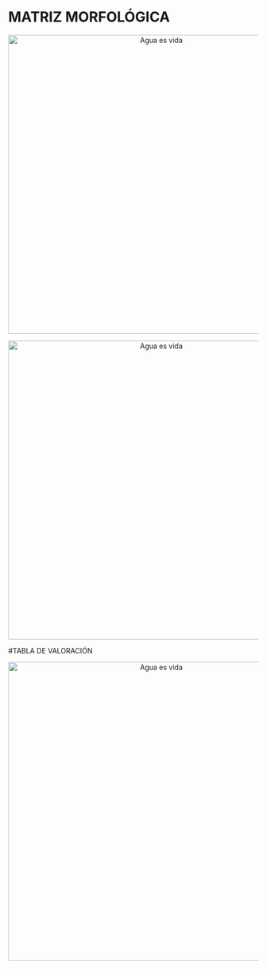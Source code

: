 # MATRIZ MORFOLÓGICA

<p align="center">
  <img src="https://i.postimg.cc/mgHkLLkQ/Matriz-morgol-gica.jpg)](https://postimg.cc/68BtzNd3)" alt="Agua es vida" width="600px" />
</p>

<p align="center">
  <img src="https://i.postimg.cc/tTPRStcc/MATRIZ-MORFOL-GICA-Y-TABLA-DE-VALORACI-N.jpg)](https://postimg.cc/vgYdD9b7)" alt="Agua es vida" width="600px" />
</p>

#TABLA DE VALORACIÓN 
<p align="center">
  <img src="https://i.postimg.cc/1RNgQwkc/Whats-App-Image-2024-01-28-at-9-36-03-PM.jpg)](https://postimg.cc/dDwQRktL)" alt="Agua es vida" width="600px" />
</p>

